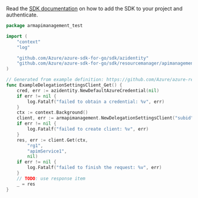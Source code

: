 Read the [SDK documentation](https://github.com/Azure/azure-sdk-for-go/blob/sdk%2Fresourcemanager%2Fapimanagement%2Farmapimanagement%2Fv1.0.0/sdk/resourcemanager/apimanagement/armapimanagement/README.md) on how to add the SDK to your project and authenticate.

```go
package armapimanagement_test

import (
	"context"
	"log"

	"github.com/Azure/azure-sdk-for-go/sdk/azidentity"
	"github.com/Azure/azure-sdk-for-go/sdk/resourcemanager/apimanagement/armapimanagement"
)

// Generated from example definition: https://github.com/Azure/azure-rest-api-specs/tree/main/specification/apimanagement/resource-manager/Microsoft.ApiManagement/stable/2021-08-01/examples/ApiManagementPortalSettingsGetDelegation.json
func ExampleDelegationSettingsClient_Get() {
	cred, err := azidentity.NewDefaultAzureCredential(nil)
	if err != nil {
		log.Fatalf("failed to obtain a credential: %v", err)
	}
	ctx := context.Background()
	client, err := armapimanagement.NewDelegationSettingsClient("subid", cred, nil)
	if err != nil {
		log.Fatalf("failed to create client: %v", err)
	}
	res, err := client.Get(ctx,
		"rg1",
		"apimService1",
		nil)
	if err != nil {
		log.Fatalf("failed to finish the request: %v", err)
	}
	// TODO: use response item
	_ = res
}
```
